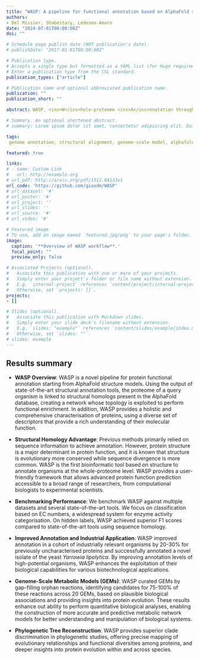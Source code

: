 ```yaml
---
title: "WASP: A pipeline for functional annotation based on AlphaFold structural models"
authors:
- Del Missier, Shabestary, Ledesma-Amaro
date: "2024-07-01T00:00:00Z"
doi: ""

# Schedule page publish date (NOT publication's date).
# publishDate: "2017-01-01T00:00:00Z"

# Publication type.
# Accepts a single type but formatted as a YAML list (for Hugo requirements).
# Enter a publication type from the CSL standard.
publication_types: ["article"]

# Publication name and optional abbreviated publication name.
publication: ""
publication_short: ""

abstract: WASP, <ins>W</ins>hole-proteome <ins>A</ins>nnotation through <ins>S</ins>tructural-homology <ins>P</ins>ipeline, is a python-based software leveraging structural homology to enhance protein annotation at scale, providing a more comprehensive understanding of protein functions across various organisms. WASP relies on network topology for better accuracy and more robust statistical power. WASP highlights the importance of structural homology in systematically identifying novel annotations which were previously missed by sequence-based tools.

# Summary. An optional shortened abstract.
# summary: Lorem ipsum dolor sit amet, consectetur adipiscing elit. Duis posuere tellus ac convallis placerat. Proin tincidunt magna sed ex sollicitudin condimentum.

tags:
 genome annotation, structural alignment, genome-scale model, alphafold

featured: true

links:
# - name: Custom Link
#   url: http://example.org
# url_pdf: http://arxiv.org/pdf/1512.04133v1
url_code: 'https://github.com/gioodm/WASP'
# url_dataset: '#'
# url_poster: '#'
# url_project: ''
# url_slides: ''
# url_source: '#'
# url_video: '#'

# Featured image
# To use, add an image named `featured.jpg/png` to your page's folder. 
image:
  caption: '**Overview of WASP workflow**.'
  focal_point: ""
  preview_only: false

# Associated Projects (optional).
#   Associate this publication with one or more of your projects.
#   Simply enter your project's folder or file name without extension.
#   E.g. `internal-project` references `content/project/internal-project/index.md`.
#   Otherwise, set `projects: []`.
projects:
- []

# Slides (optional).
#   Associate this publication with Markdown slides.
#   Simply enter your slide deck's filename without extension.
#   E.g. `slides: "example"` references `content/slides/example/index.md`.
#   Otherwise, set `slides: ""`.
# slides: example
---
```


## Results summary

- **WASP Overview**: WASP is a novel pipeline for protein functional annotation starting from AlphaFold structure models. Using the output of state-of-the-art structural annotation tools, the proteome of a query organism is linked to structural homologs present in the AlphaFold database, creating a network whose topology is exploited to perform functional enrichment. In addition, WASP provides a holistic and comprehensive characterisation of proteins, using a diverse set of descriptors that provide a rich understanding of their molecular function.

- **Structural Homology Advantage**: Previous methods primarily relied on sequence information to achieve annotation. However, protein structure is a major determinant in protein function, and it is known that structure is evolutionary more conserved while sequence divergence is more common. WASP is the first bioinformatic tool based on structure to annotate organisms at the whole-proteome level. WASP provides a user-friendly framework that allows advanced protein function prediction accessible to a broad range of researchers, from computational biologists to experimental scientists.

- **Benchmarking Performance**: We benchmark WASP against multiple datasets and several state-of-the-art tools. We focus on classification based on EC numbers, a widespread system for enzyme activity categorisation. On hidden labels, WASP achieved superior F1 scores compared to state-of-the-art tools using sequence homology.

- **Improved Annotation and Industrial Application**: WASP improved annotation in a cohort of industrially relevant organisms by 20-30% for previously uncharacterised proteins and successfully annotated a novel isolate of the yeast _Yarrowia lipolytica_. By improving annotation levels of high-potential organisms, WASP enhances the exploitation of their biological capabilities for various biotechnological applications.

- **Genome-Scale Metabolic Models (GEMs)**: WASP curated GEMs by gap-filling orphan reactions, identifying candidates for 75-100% of these reactions across 20 GEMs, based on plausible biological associations and providing insights into protein evolution. These results enhance out ability to perform quantitative biological analyses, enabling the construction of more accurate and predictive metabolic network models for better understanding and manipulation of biological systems.

- **Phylogenetic Tree Reconstruction**: WASP provides superior clade discrimination in phylogenetic studies, offering precise mapping of evolutionary relationships and functional diversities among proteins, and deeper insights into protein evolution within and across species.

